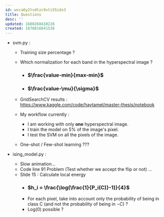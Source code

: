 ```yaml
---
id: wxca6y2tvdtzc9vti55idx3
title: Questions
desc: ''
updated: 1680268410226
created: 1676816641536
---
```

- svm.py : 

    - Training size percentage ?

    - Which normalization for each band in the hyperspectral image ? 
        - ### $\frac{value-min}{max-min}$
        - ### $\frac{value-\mu}{\sigma}$

    - GridSearchCV results : https://www.kaggle.com/code/haytamel/master-thesis/notebook

    - My workflow currently : 
        - I am working with only **one** hyperspectral image.
        - I train the model on 5% of the image's pixel.
        - I test the SVM on all the pixels of the image.
        
    - One-shot / Few-shot learning ???

- ising_model.py : 

    - Slow animation...
    - Code line 91 Problem (Test whether we accept the flip or not) ...
    - Slide 15 : Calculate local energy 
        - ### $h_i = \frac{\log(\frac{1}{P_i(C)}-1)}{4}$ 
        - For each pixel, take into account only the probability of being in class C (and not the probability of being in ¬C) ?
        - Log(0) possible ?